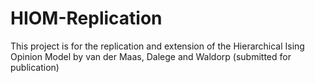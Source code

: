# HIOM-Replication

This project is for the replication and extension of the Hierarchical Ising Opinion Model by van der Maas, Dalege and Waldorp (submitted for publication) 
